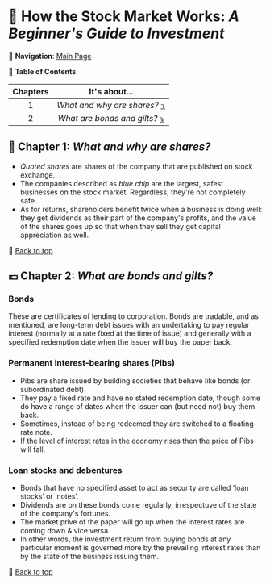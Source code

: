 <h1 id="top">🐢 How the Stock Market Works: <i>A Beginner's Guide to Investment</i></h1>

🧭 __Navigation__: [Main Page](../algo-trading.md)

🍍 __Table of Contents__:

| Chapters |              It's about...               |
| :------: | :--------------------------------------: |
|    1     | _What and why are shares?_ [⤵](#Chap-1)  |
|    2     | _What are bonds and gilts?_ [⤵](#Chap-2) |

<!--Block: Chapter 1-->
<h2 id="Chap-1">🐣 Chapter 1: <i>What and why are shares?</i></h2>

- _Quoted shares_ are shares of the company that are published on stock exchange.
- The companies described as _blue chip_ are the largest, safest businesses on the
  stock market. Regardless, they're not completely safe.
- As for returns, shareholders benefit twice when a business is doing well: they
  get dividends as their part of the company's profits, and the value of the shares
  goes up so that when they sell they get capital appreciation as well.

🚀 [Back to top](#top)
<!--End-Block: Chapter 1-->

<!--Block: Chapter 2-->
<h2 id="Chap-2">💷 Chapter 2: <i>What are bonds and gilts?</i></h2>

### Bonds

These are certificates of lending to corporation. Bonds are tradable, and as mentioned,
are long-term debt issues with an undertaking to pay regular interest (normally
at a rate fixed at the time of issue) and generally with a specified redemption
date when the issuer will buy the paper back.

### Permanent interest-bearing shares (Pibs)

- Pibs are share issued by building societies that behave like bonds (or subordinated
  debt).
- They pay a fixed rate and have no stated redemption date, though some do have a
  range of dates when the issuer can (but need not) buy them back.
- Sometimes, instead of being redeemed they are switched to a floating-rate note.
- If the level of interest rates in the economy rises then the price of Pibs will fall.

### Loan stocks and debentures

- Bonds  that  have  no  specified  asset  to  act  as  security  are  called  ‘loan  
  stocks’ or ‘notes’.
- Dividends are on these bonds come regularly, irrespectuve of the state of the
  company's fortunes.
- The market prive of the paper will go up when the interest rates are coming down &
  vice versa.
- In other words, the investment return from buying bonds at any particular moment
  is governed more by the prevailing interest rates than by the state of the business
  issuing them. <!--End of page 8, start page 9-->

🚀 [Back to top](#top)
<!--End-Block: Chapter 2-->
